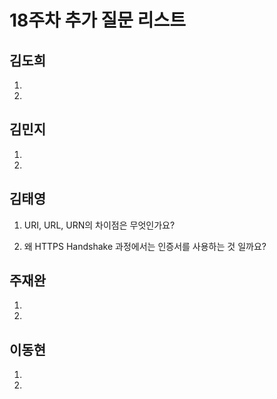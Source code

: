 # 18주차 추가 질문 리스트

## 김도희
1. 

2. 

## 김민지

1. 

2. 

## 김태영
1. URI, URL, URN의 차이점은 무엇인가요?

2. 왜 HTTPS Handshake 과정에서는 인증서를 사용하는 것 일까요?


## 주재완
1. 

2. 

## 이동현

1. 

2. 
